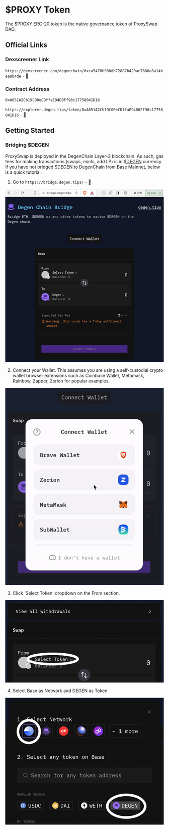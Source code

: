 # $PROXY Token

The $PROXY ERC-20 token is the native governance token of ProxySwap DAO.

## Official Links

### Dexscreener Link

`https://dexscreener.com/degenchain/0xca5470b938db72887b420ac7688e8a14bea8b4de` - [🔗](https://dexscreener.com/degenchain/0xca5470b938db72887b420ac7688e8a14bea8b4de)

### Contract Address

```
0xA051A2Cb19C00eCDffaE94D0Ff98c17758041D16
```
`https://explorer.degen.tips/token/0xA051A2Cb19C00eCDffaE94D0Ff98c17758041D16` - [🔗](https://explorer.degen.tips/token/0xA051A2Cb19C00eCDffaE94D0Ff98c17758041D16)

## Getting Started

### Bridging $DEGEN 

ProxySwap is deployed in the DegenChain Layer-3 blockchain. As such, gas fees for making transactions (swaps, mints, add LP) is in [$DEGEN](https://dexscreener.com/base/0xc9034c3e7f58003e6ae0c8438e7c8f4598d5acaa) currency. If you have not bridged $DEGEN to DegenChain from Base Mainnet, below is a quick tutorial.

1. Go to `https://bridge.degen.tips/`  - [🔗](https://bridge.degen.tips/)

![DegenChain Bridge website](./docs/images/bridge-tutorial-01.png)

2. Connect your Wallet. This assumes you are using a self-custodial crypto wallet browser extensions such as Coinbase Wallet, Metamask, Rainbow, Zapper, Zerion for popular examples.

![Connect your Wallet](./docs/images/bridge-tutorial-02.gif)

3. Click 'Select Token' dropdown on the From section.

![From Token](./docs/images/bridge-tutorial-03.png)

4. Select Base as Network and DEGEN as Token

![From Token2](./docs/images/bridge-tutorial-04.png)
